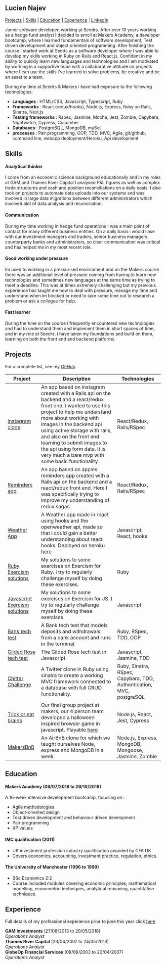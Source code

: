 ## Lucien Najev

[Projects](#projects) | [Skills](#skills) | [Education](#education) | [Experience](#experience) | [LinkedIn](https://www.linkedin.com/in/lucien-najev-a012a876)

Junior software developer, working at Seedrs. After over 10 years working as a hedge fund analyst I decided to enroll at Makers Academy, a developer bootcamp, where I learned fundamentals of software development, Test driven development and object oriented programming. After finishing the course I started work at Seeds as a software developer where I was able to develop my skills working in Ruby on Rails and React.js. Confident in my ability to quickly learn new languages and technologies and I am motivated by working in a supportive team with a collaborative attitude on projects where I can use the skills i've learned to solve problems, be creative and be an asset to a team.

During my time at Seedrs & Makers i have had exposure to the following technologies:

- **Languages** : HTML/CSS, Javascript, Typescript, Ruby
- **Frameworks** : React (redux/hooks), Node.js, Express, Ruby on Rails, Sinatra, Next.js
- **Testing frameworks** : Rspec, Jasmine, Mocha, Jest, Zombie, Capybara, Nightwatch, Cypress, Cucumber
- **Databases** : PostgreSQL, MongoDB, mySql
- **processes** : Pair programming, OOP, TDD, MVC, Agile, git/github, command line, webapp deployment/Heroku, Api development

## Skills

#### Analytical thinker
I come from an economic science background educationally and in my roles at GAM and Thames River Capital I analysed P&L figures as well as complex trade structures and cash and position reconciliations on a daily basis. I also took on projects to automate data uploads into our systems and was involved in large data migrations between different administrators which involved alot of data analysis and reconciliation.
#### Communication
During my time working in hedge fund operations I was a main point of contact for many different business entities. On a daily basis i would liase with our investment managers and traders, senior business managers, counterparty banks and administrators, so clear communication was critical and has helped me in my most recent role.
#### Good working under pressure
Im used to working in a pressurised environment and on the Makers course there was an additional level of pressure coming from having to learn new technologies and sometimes new languages at the same time as trying to meet a deadline. This was at times extremely challenging but my previous experience has taught me how to deal with pressure, manage my time and understand when im blocked or need to take some time out to research a problem or ask a collegue for help.
#### Fast learner
During the time on the course I frequently encountered new technologies and had to understand them and implement them in short spaces of time, and in my role at Seedrs, i have taken my foundations and build on them, learning on both the front end and backend platforms.

## Projects

For a complete list, see my [GitHub](https://github.com/Lucx14?tab=repositories).

| Project   | Description | Technologies |
|---        |---         |---           |
| [Instagram clone](https://placeholder.com) | An app based on instagram created with a Rails api on the backend and a react/redux front end. I wanted to use this project to help me understand more about working with images in the backend api using active storage with rails, and also on the front end learning to submit images to the api using form data. It is very much a bare mvp with some basic functionality | React/Redux, Rails/RSpec |
| [Reminders app](https://inspiring-wing-fb8f5e.netlify.app) | An app based on apples reminders app created with a Rails api on the backend and a react/redux front end. Here I was specifically trying to improve my understanding of redux sagas | React/Redux, Rails/RSpec |
| [Weather App](https://github.com/Lucx14/weather-app) | A Weather app made in react using hooks and the openweather api, made so that i could gain a better understanding about react hooks. Deployed on heroku [here](https://xenodochial-mccarthy-cc42d0.netlify.app/) | Javascript, React, hooks |
| [Ruby Exercism solutions](https://github.com/Lucx14/Exercism-Ruby) | My solutions to some exercises on Exercism for Ruby. I try to regularly challenge myself by doing these exercises. | Ruby |
| [Javascript Exercism solutions](https://github.com/Lucx14/Exercism-Javascript) | My solutions to some exercises on Exercism for JS. I try to regularly challenge myself by doing these exercises. | Javascript |
| [Bank tech test](https://github.com/Lucx14/bank-tech-test) | A Bank tech test that models deposits and withdrawals from a bank account and runs in the terminal. | Ruby, RSpec, TDD, OOP |
|[Gilded Rose tech test](https://github.com/Lucx14/GildedRose-Refactoring-Kata)| The Gilded Rose tech test in Javascript. | Javascript, Jasmine, TDD|
| [Chitter Challenge](https://github.com/Lucx14/chitter-challenge) | A Twitter clone in Ruby using sinatra to create a working MVC framework connected to a database with full CRUD functionality. | Ruby, Sinatra, RSpec, Capybara, TDD, Authentication, MVC, postgreSQL |
| [Trick or eat brains](https://github.com/Lucx14/zombie-infection) | Our final group project at makers, our 4 person team developed a halloween inspired browser game in javascript. Playable [here](https://trick-or-eat-brains.herokuapp.com/) | Node.js, React, Jest, Cypress |
| [MakersBnB](https://github.com/Lucx14/makersBNB) | An AirBnB clone for which we taught ourselves Node, express and MongoDB in a week. | Node.js, Express, MongoDB, Mongoose, Jasmine, Zombie |

## Education

#### Makers Academy (09/07/2018 to 29/10/2018)

A 16-week intensive development bootcamp, focusing on :

- Agile methodologies
- Object-oriented design
- Test driven development and behaviour driven development
- Pair programming
- XP values

#### IMC qualification (2011)
- UK investment profession industry qualification awarded by CFA UK
- Covers economics, accounting, investment practice, regulation, ethics.

#### The University of Manchester (1996 to 1999)

- BSc Economics 2:2
- Course included modules covering economic principles, mathematical modelling, econometric techniques, analytical reasoning, quantitative techniques.

## Experience

Full details of my professional experience prior to june this year click [here](https://www.linkedin.com/in/lucien-najev-a012a876)

**GAM Investments** (27/08/2013 to 20/05/2018)    
*Operations Analyst*  
**Thames River Capital** (23/04/2007 to 24/05/2013)   
*Operations Analyst*  
**GlobeOp Financial Services** (08/09/2003 to 20/04/2007)   
*Operations Analyst*  


